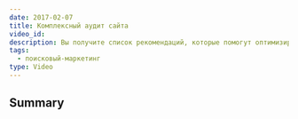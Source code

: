 ```yaml
---
date: 2017-02-07
title: Комплексный аудит сайта
video_id: 
description: Вы получите список рекомендаций, которые помогут оптимизировать ваш сайт и повысить его эффективность.
tags:
  - поисковый-маркетинг
type: Video
---
```

## Summary
